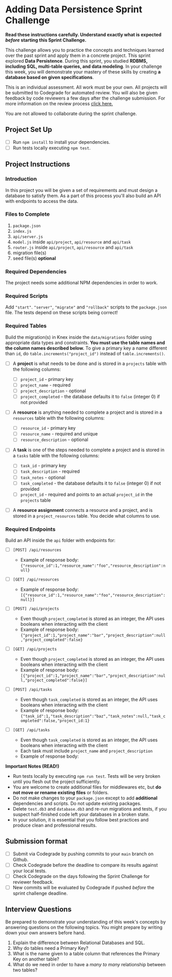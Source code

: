 # Adding Data Persistence Sprint Challenge

**Read these instructions carefully. Understand exactly what is expected _before_ starting this Sprint Challenge.**

This challenge allows you to practice the concepts and techniques learned over the past sprint and apply them in a concrete project. This sprint explored **Data Persistence**. During this sprint, you studied **RDBMS, including SQL, multi-table queries, and data modeling**. In your challenge this week, you will demonstrate your mastery of these skills by creating **a database based on given specifications**.

This is an individual assessment. All work must be your own. All projects will be submitted to Codegrade for automated review. You will also be given feedback by code reviewers a few days after the challenge submission. For more information on the review process [click here.](https://www.notion.so/bloomtech/How-to-View-Feedback-in-CodeGrade-c5147cee220c4044a25de28bcb6bb54a)

You are not allowed to collaborate during the sprint challenge.

## Project Set Up

-   [ ] Run `npm install` to install your dependencies.
-   [ ] Run tests locally executing `npm test`.

## Project Instructions

### Introduction

In this project you will be given a set of requirements and must design a database to satisfy them. As a part of this process you'll also build an API with endpoints to access the data.

### Files to Complete

1. `package.json`
2. `index.js`
3. `api/server.js`
4. `model.js` inside `api/project`, `api/resource` and `api/task`
5. `router.js` inside `api/project`, `api/resource` and `api/task`
6. migration file(s)
7. seed file(s) **optional**

### Required Dependencies

The project needs some additional NPM dependencies in order to work.

### Required Scripts

Add `"start"`. `"server"`, `"migrate"` and `"rollback"` scripts to the `package.json` file. The tests depend on these scripts being correct!

### Required Tables

Build the migration(s) in Knex inside the `data/migrations` folder using appropriate data types and constraints. **You must use the table names and the column names described below.** To give a primary key a name different than `id`, do `table.increments("project_id")` instead of `table.increments()`.

-   [ ] A **project** is what needs to be done and is stored in a `projects` table with the following columns:

    -   [ ] `project_id` - primary key
    -   [ ] `project_name` - required
    -   [ ] `project_description` - optional
    -   [ ] `project_completed` - the database defaults it to `false` (integer 0) if not provided

-   [ ] A **resource** is anything needed to complete a project and is stored in a `resources` table with the following columns:

    -   [ ] `resource_id` - primary key
    -   [ ] `resource_name` - required and unique
    -   [ ] `resource_description` - optional

-   [ ] A **task** is one of the steps needed to complete a project and is stored in a `tasks` table with the following columns:

    -   [ ] `task_id` - primary key
    -   [ ] `task_description` - required
    -   [ ] `task_notes` - optional
    -   [ ] `task_completed` - the database defaults it to `false` (integer 0) if not provided
    -   [ ] `project_id` - required and points to an actual `project_id` in the `projects` table

-   [ ] A **resource assignment** connects a resource and a project, and is stored in a `project_resources` table. You decide what columns to use.

### Required Endpoints

Build an API inside the `api` folder with endpoints for:

-   [ ] `[POST] /api/resources`

    -   Example of response body: `{"resource_id":1,"resource_name":"foo","resource_description":null}`

-   [ ] `[GET] /api/resources`

    -   Example of response body: `[{"resource_id":1,"resource_name":"foo","resource_description":null}]`

-   [ ] `[POST] /api/projects`

    -   Even though `project_completed` is stored as an integer, the API uses booleans when interacting with the client
    -   Example of response body: `{"project_id":1,"project_name":"bar","project_description":null,"project_completed":false}`

-   [ ] `[GET] /api/projects`

    -   Even though `project_completed` is stored as an integer, the API uses booleans when interacting with the client
    -   Example of response body: `[{"project_id":1,"project_name":"bar","project_description":null,"project_completed":false}]`

-   [ ] `[POST] /api/tasks`

    -   Even though `task_completed` is stored as an integer, the API uses booleans when interacting with the client
    -   Example of response body: `{"task_id":1,"task_description":"baz","task_notes":null,"task_completed":false,"project_id:1}`

-   [ ] `[GET] /api/tasks`
    -   Even though `task_completed` is stored as an integer, the API uses booleans when interacting with the client
    -   Each task must include `project_name` and `project_description`
    -   Example of response body:
    <!-- `[{"task_id":1,
            "task_description":"baz",
            "task_notes":null,
            "task_completed":false,
            "project_name:"bar",
            "project_description":null
          }]` -->

**Important Notes (READ!)**

-   Run tests locally by executing `npm run test`. Tests will be very broken until you flesh out the project sufficiently.
-   You are welcome to create additional files for middlewares etc, but **do not move or rename existing files** or folders.
-   Do not make changes to your `package.json` except to add **additional** dependencies and scripts. Do not update existing packages.
-   Delete `test.db3` and `database.db3` and re-run migrations and tests, if you suspect half-finished code left your databases in a broken state.
-   In your solution, it is essential that you follow best practices and produce clean and professional results.

## Submission format

-   [ ] Submit via Codegrade by pushing commits to your `main` branch on Github.
-   [ ] Check Codegrade before the deadline to compare its results against your local tests.
-   [ ] Check Codegrade on the days following the Sprint Challenge for reviewer feedback.
-   [ ] New commits will be evaluated by Codegrade if pushed _before_ the sprint challenge deadline.

## Interview Questions

Be prepared to demonstrate your understanding of this week's concepts by answering questions on the following topics. You might prepare by writing down your own answers before hand.

1. Explain the difference between Relational Databases and SQL.
2. Why do tables need a Primary Key?
3. What is the name given to a table column that references the Primary Key on another table?
4. What do we need in order to have a _many to many_ relationship between two tables?
